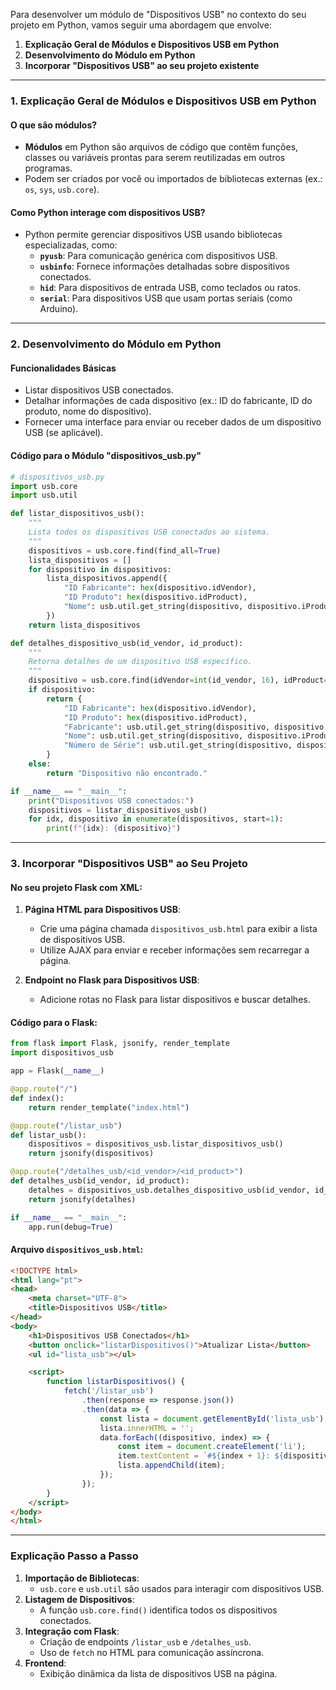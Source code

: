 Para desenvolver um módulo de "Dispositivos USB" no contexto do seu projeto em Python, vamos seguir uma abordagem que envolve:

1. **Explicação Geral de Módulos e Dispositivos USB em Python**  
2. **Desenvolvimento do Módulo em Python**  
3. **Incorporar "Dispositivos USB" ao seu projeto existente**  

---

### **1. Explicação Geral de Módulos e Dispositivos USB em Python**
#### O que são módulos?
- **Módulos** em Python são arquivos de código que contêm funções, classes ou variáveis prontas para serem reutilizadas em outros programas.
- Podem ser criados por você ou importados de bibliotecas externas (ex.: `os`, `sys`, `usb.core`).

#### Como Python interage com dispositivos USB?
- Python permite gerenciar dispositivos USB usando bibliotecas especializadas, como:
  - **`pyusb`**: Para comunicação genérica com dispositivos USB.
  - **`usbinfo`**: Fornece informações detalhadas sobre dispositivos conectados.
  - **`hid`**: Para dispositivos de entrada USB, como teclados ou ratos.
  - **`serial`**: Para dispositivos USB que usam portas seriais (como Arduino).

---

### **2. Desenvolvimento do Módulo em Python**
#### Funcionalidades Básicas
- Listar dispositivos USB conectados.
- Detalhar informações de cada dispositivo (ex.: ID do fabricante, ID do produto, nome do dispositivo).
- Fornecer uma interface para enviar ou receber dados de um dispositivo USB (se aplicável).

#### Código para o Módulo "dispositivos_usb.py"
```python
# dispositivos_usb.py
import usb.core
import usb.util

def listar_dispositivos_usb():
    """
    Lista todos os dispositivos USB conectados ao sistema.
    """
    dispositivos = usb.core.find(find_all=True)
    lista_dispositivos = []
    for dispositivo in dispositivos:
        lista_dispositivos.append({
            "ID Fabricante": hex(dispositivo.idVendor),
            "ID Produto": hex(dispositivo.idProduct),
            "Nome": usb.util.get_string(dispositivo, dispositivo.iProduct) if dispositivo.iProduct else "Desconhecido"
        })
    return lista_dispositivos

def detalhes_dispositivo_usb(id_vendor, id_product):
    """
    Retorna detalhes de um dispositivo USB específico.
    """
    dispositivo = usb.core.find(idVendor=int(id_vendor, 16), idProduct=int(id_product, 16))
    if dispositivo:
        return {
            "ID Fabricante": hex(dispositivo.idVendor),
            "ID Produto": hex(dispositivo.idProduct),
            "Fabricante": usb.util.get_string(dispositivo, dispositivo.iManufacturer) if dispositivo.iManufacturer else "Desconhecido",
            "Nome": usb.util.get_string(dispositivo, dispositivo.iProduct) if dispositivo.iProduct else "Desconhecido",
            "Número de Série": usb.util.get_string(dispositivo, dispositivo.iSerialNumber) if dispositivo.iSerialNumber else "Desconhecido"
        }
    else:
        return "Dispositivo não encontrado."

if __name__ == "__main__":
    print("Dispositivos USB conectados:")
    dispositivos = listar_dispositivos_usb()
    for idx, dispositivo in enumerate(dispositivos, start=1):
        print(f"{idx}: {dispositivo}")
```

---

### **3. Incorporar "Dispositivos USB" ao Seu Projeto**
#### No seu projeto Flask com XML:
1. **Página HTML para Dispositivos USB**:
   - Crie uma página chamada `dispositivos_usb.html` para exibir a lista de dispositivos USB.
   - Utilize AJAX para enviar e receber informações sem recarregar a página.

2. **Endpoint no Flask para Dispositivos USB**:
   - Adicione rotas no Flask para listar dispositivos e buscar detalhes.

#### Código para o Flask:
```python
from flask import Flask, jsonify, render_template
import dispositivos_usb

app = Flask(__name__)

@app.route("/")
def index():
    return render_template("index.html")

@app.route("/listar_usb")
def listar_usb():
    dispositivos = dispositivos_usb.listar_dispositivos_usb()
    return jsonify(dispositivos)

@app.route("/detalhes_usb/<id_vendor>/<id_product>")
def detalhes_usb(id_vendor, id_product):
    detalhes = dispositivos_usb.detalhes_dispositivo_usb(id_vendor, id_product)
    return jsonify(detalhes)

if __name__ == "__main__":
    app.run(debug=True)
```

#### Arquivo `dispositivos_usb.html`:
```html
<!DOCTYPE html>
<html lang="pt">
<head>
    <meta charset="UTF-8">
    <title>Dispositivos USB</title>
</head>
<body>
    <h1>Dispositivos USB Conectados</h1>
    <button onclick="listarDispositivos()">Atualizar Lista</button>
    <ul id="lista_usb"></ul>

    <script>
        function listarDispositivos() {
            fetch('/listar_usb')
                .then(response => response.json())
                .then(data => {
                    const lista = document.getElementById('lista_usb');
                    lista.innerHTML = '';
                    data.forEach((dispositivo, index) => {
                        const item = document.createElement('li');
                        item.textContent = `#${index + 1}: ${dispositivo['Nome']} (Fabricante: ${dispositivo['ID Fabricante']}, Produto: ${dispositivo['ID Produto']})`;
                        lista.appendChild(item);
                    });
                });
        }
    </script>
</body>
</html>
```

---

### **Explicação Passo a Passo**
1. **Importação de Bibliotecas**:
   - `usb.core` e `usb.util` são usados para interagir com dispositivos USB.
2. **Listagem de Dispositivos**:
   - A função `usb.core.find()` identifica todos os dispositivos conectados.
3. **Integração com Flask**:
   - Criação de endpoints `/listar_usb` e `/detalhes_usb`.
   - Uso de `fetch` no HTML para comunicação assíncrona.
4. **Frontend**:
   - Exibição dinâmica da lista de dispositivos USB na página.
